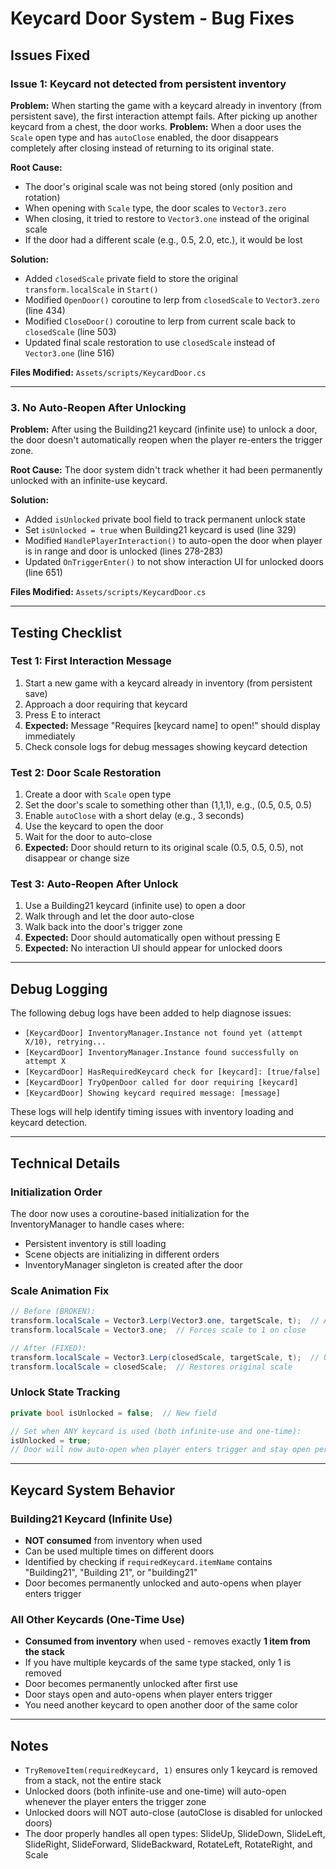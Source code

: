 # Keycard Door System - Bug Fixes

## Issues Fixed

### Issue 1: Keycard not detected from persistent inventory
**Problem:** When starting the game with a keycard already in inventory (from persistent save), the first interaction attempt fails. After picking up another keycard from a chest, the door works.
**Problem:** When a door uses the `Scale` open type and has `autoClose` enabled, the door disappears completely after closing instead of returning to its original state.

**Root Cause:** 
- The door's original scale was not being stored (only position and rotation)
- When opening with `Scale` type, the door scales to `Vector3.zero`
- When closing, it tried to restore to `Vector3.one` instead of the original scale
- If the door had a different scale (e.g., 0.5, 2.0, etc.), it would be lost

**Solution:**
- Added `closedScale` private field to store the original `transform.localScale` in `Start()`
- Modified `OpenDoor()` coroutine to lerp from `closedScale` to `Vector3.zero` (line 434)
- Modified `CloseDoor()` coroutine to lerp from current scale back to `closedScale` (line 503)
- Updated final scale restoration to use `closedScale` instead of `Vector3.one` (line 516)

**Files Modified:** `Assets/scripts/KeycardDoor.cs`

---

### 3. **No Auto-Reopen After Unlocking**
**Problem:** After using the Building21 keycard (infinite use) to unlock a door, the door doesn't automatically reopen when the player re-enters the trigger zone.

**Root Cause:** The door system didn't track whether it had been permanently unlocked with an infinite-use keycard.

**Solution:**
- Added `isUnlocked` private bool field to track permanent unlock state
- Set `isUnlocked = true` when Building21 keycard is used (line 329)
- Modified `HandlePlayerInteraction()` to auto-open the door when player is in range and door is unlocked (lines 278-283)
- Updated `OnTriggerEnter()` to not show interaction UI for unlocked doors (line 651)

**Files Modified:** `Assets/scripts/KeycardDoor.cs`

---

## Testing Checklist

### Test 1: First Interaction Message
1. Start a new game with a keycard already in inventory (from persistent save)
2. Approach a door requiring that keycard
3. Press E to interact
4. **Expected:** Message "Requires [keycard name] to open!" should display immediately
5. Check console logs for debug messages showing keycard detection

### Test 2: Door Scale Restoration
1. Create a door with `Scale` open type
2. Set the door's scale to something other than (1,1,1), e.g., (0.5, 0.5, 0.5)
3. Enable `autoClose` with a short delay (e.g., 3 seconds)
4. Use the keycard to open the door
5. Wait for the door to auto-close
6. **Expected:** Door should return to its original scale (0.5, 0.5, 0.5), not disappear or change size

### Test 3: Auto-Reopen After Unlock
1. Use a Building21 keycard (infinite use) to open a door
2. Walk through and let the door auto-close
3. Walk back into the door's trigger zone
4. **Expected:** Door should automatically open without pressing E
5. **Expected:** No interaction UI should appear for unlocked doors

---

## Debug Logging

The following debug logs have been added to help diagnose issues:

- `[KeycardDoor] InventoryManager.Instance not found yet (attempt X/10), retrying...`
- `[KeycardDoor] InventoryManager.Instance found successfully on attempt X`
- `[KeycardDoor] HasRequiredKeycard check for [keycard]: [true/false]`
- `[KeycardDoor] TryOpenDoor called for door requiring [keycard]`
- `[KeycardDoor] Showing keycard required message: [message]`

These logs will help identify timing issues with inventory loading and keycard detection.

---

## Technical Details

### Initialization Order
The door now uses a coroutine-based initialization for the InventoryManager to handle cases where:
- Persistent inventory is still loading
- Scene objects are initializing in different orders
- InventoryManager singleton is created after the door

### Scale Animation Fix
```csharp
// Before (BROKEN):
transform.localScale = Vector3.Lerp(Vector3.one, targetScale, t);  // Assumes scale is always 1
transform.localScale = Vector3.one;  // Forces scale to 1 on close

// After (FIXED):
transform.localScale = Vector3.Lerp(closedScale, targetScale, t);  // Uses original scale
transform.localScale = closedScale;  // Restores original scale
```

### Unlock State Tracking
```csharp
private bool isUnlocked = false;  // New field

// Set when ANY keycard is used (both infinite-use and one-time):
isUnlocked = true;
// Door will now auto-open when player enters trigger and stay open permanently
```

---

## Keycard System Behavior

### Building21 Keycard (Infinite Use)
- **NOT consumed** from inventory when used
- Can be used multiple times on different doors
- Identified by checking if `requiredKeycard.itemName` contains "Building21", "Building 21", or "building21"
- Door becomes permanently unlocked and auto-opens when player enters trigger

### All Other Keycards (One-Time Use)
- **Consumed from inventory** when used - removes exactly **1 item from the stack**
- If you have multiple keycards of the same type stacked, only 1 is removed
- Door becomes permanently unlocked after first use
- Door stays open and auto-opens when player enters trigger
- You need another keycard to open another door of the same color

---

## Notes

- `TryRemoveItem(requiredKeycard, 1)` ensures only 1 keycard is removed from a stack, not the entire stack
- Unlocked doors (both infinite-use and one-time) will auto-open whenever the player enters the trigger zone
- Unlocked doors will NOT auto-close (autoClose is disabled for unlocked doors)
- The door properly handles all open types: SlideUp, SlideDown, SlideLeft, SlideRight, SlideForward, SlideBackward, RotateLeft, RotateRight, and Scale
